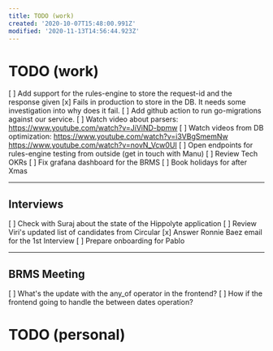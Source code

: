 ```yaml
---
title: TODO (work)
created: '2020-10-07T15:48:00.991Z'
modified: '2020-11-13T14:56:44.923Z'
---
```


# TODO (work)

[ ] Add support for the rules-engine to store the request-id and the response given
    [x] Fails in production to store in the DB. It needs some investigation into why does it fail.
    [ ] Add github action to run go-migrations against our service.
[ ] Watch video about parsers: https://www.youtube.com/watch?v=JiViND-bpmw
[ ] Watch videos from DB optimization: https://www.youtube.com/watch?v=i3VBgSmemNw https://www.youtube.com/watch?v=novN_Vcw0UI
[ ] Open endpoints for rules-engine testing from outside (get in touch with Manu)
[ ] Review Tech OKRs
[ ] Fix grafana dashboard for the BRMS
[ ] Book holidays for after Xmas

--------
## Interviews
[ ] Check with Suraj about the state of the Hippolyte application
[ ] Review Viri's updated list of candidates from Circular
[x] Answer Ronnie Baez email for the 1st Interview
[ ] Prepare onboarding for Pablo

--------
## BRMS Meeting
[ ] What's the update with the any_of operator in the frontend?
[ ] How if the frontend going to handle the between dates operation?


# TODO (personal)

